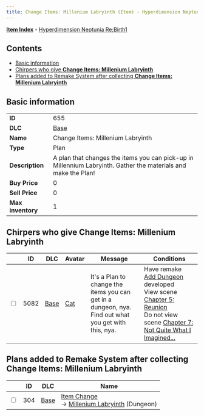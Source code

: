 ```yaml
---
title: Change Items: Millenium Labryinth (Item) - Hyperdimension Neptunia Re;Birth1
---
```


[**Item Index**](/neptunia/rb1/item/index.html) - [Hyperdimension Neptunia Re;Birth1](/neptunia/rb1)

## Contents

- [Basic information](#basic-information)
- [Chirpers who give **Change Items: Millenium Labryinth**](#chirpers-who-give-change-items-millenium-labryinth)
- [Plans added to Remake System after collecting **Change Items: Millenium Labryinth**](#plans-added-to-remake-system-after-collecting-change-items-millenium-labryinth)

## Basic information

|   |   |
| -- | -- |
| **ID** | 655 |
| **DLC** | [Base](/neptunia/rb1/dlc/1-base.html) |
| **Name** | Change Items: Millenium Labryinth |
| **Type** | Plan |
| **Description** | A plan that changes the items you can pick-up in Millennium Labryinth. Gather the materials and make the Plan! |
| **Buy Price** | 0 |
| **Sell Price** | 0 |
| **Max inventory** | 1 |


## Chirpers who give **Change Items: Millenium Labryinth**

|    | ID | DLC | Avatar | Message | Conditions |
| -- | -- | --- | ------ | ------- | ---------- |
| <input type="checkbox" id="rb1-chirper-event-1-5082" class="trackbox" /> | 5082 | [Base](/neptunia/rb1/dlc/1-base.html) | [Cat](/neptunia/rb1/undefined/1-226-cat.html) | It's a Plan to change the items you can get in a dungeon, nya.<br />Find out what you get with this, nya. | Have remake [Add Dungeon](/neptunia/rb1/remake/1-218-add-dungeon.html) developed<br />View scene [Chapter 5: Reunion](/neptunia/rb1/scene/1-503-chapter-5-reunion.html)<br />Do not view scene [Chapter 7: Not Quite What I Imagined...](/neptunia/rb1/scene/1-701-chapter-7-not-quite-what-i-imagined.html) |


## Plans added to Remake System after collecting **Change Items: Millenium Labryinth**

|    | ID | DLC | Name |
| -- | -- | --- | ---- |
| <input type="checkbox" id="rb1-remake-1-304" class="trackbox" /> | 304 | [Base](/neptunia/rb1/dlc/1-base.html) | [Item Change](/neptunia/rb1/remake/1-304-item-change.html)<br /> → [Millenium Labryinth](/neptunia/rb1/dungeon/1-113-millenium-labryinth.html) (Dungeon) |
